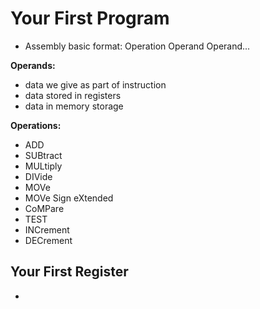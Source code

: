 # Your First Program

- Assembly basic format: Operation Operand Operand...

**Operands:**
- data we give as part of instruction
- data stored in registers
- data in memory storage

**Operations:**
- ADD
- SUBtract
- MULtiply
- DIVide
- MOVe
- MOVe Sign eXtended
- CoMPare
- TEST
- INCrement
- DECrement

## Your First Register
-
